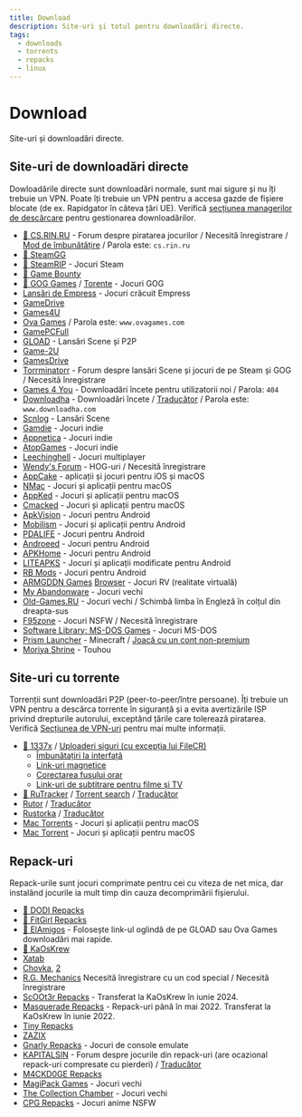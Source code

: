 ```yaml
---
title: Download
description: Site-uri și totul pentru downloadări directe.
tags:
  - downloads
  - torrents
  - repacks
  - linux
---
```


# Download

Site-uri și downloadări directe.

## Site-uri de downloadări directe

Dowloadările directe sunt downloadări normale, sunt mai sigure
și nu îți trebuie un VPN. Poate îți trebuie un VPN pentru a accesa gazde de fișiere blocate (de ex.
Rapidgator în câteva țări UE). Verifică
[secțiunea managerilor de descărcare](/software#manageri-de-downloadări) pentru gestionarea downloadărilor.

- [🌟 CS.RIN.RU](https://cs.rin.ru/forum) - Forum despre piratarea jocurilor / Necesită
  înregistrare /
  [Mod de îmbunătățire](https://github.com/SubZeroPL/cs-rin-ru-enhanced-mod) /
  Parola este: `cs.rin.ru`
- [🌟 SteamGG](https://steamgg.net)
- [🌟 SteamRIP](https://steamrip.com) - Jocuri Steam
- [🌟 Game Bounty](https://gamebounty.world)
- [🌟 GOG Games](https://gog-games.to) / [Torente](https://freegogpcgames.com) - Jocuri GOG
- [Lansări de Empress](https://telegra.ph/Empress-Biography-07-15) - Jocuri crăcuit Empress
- [GameDrive](https://gamedrive.org)
- [Games4U](https://games4u.org)
- [Ova Games](https://www.ovagames.com) / Parola este: `www.ovagames.com`
- [GamePCFull](https://gamepcfull.com)
- [GLOAD](https://gload.to/pc) - Lansări Scene și P2P
- [Game-2U](https://game-2u.com/Category/game/pc)
- [GamesDrive](https://gamesdrive.net)
- [Torrminatorr](https://forum.torrminatorr.com) - Forum despre lansări Scene
  și jocuri de pe Steam și GOG / Necesită înregistrare
- [Games 4 You](https://g4u.to) - Downloadări încete pentru utilizatorii noi / Parola:
  `404`
- [Downloadha](https://www.downloadha.com/category/%D8%A8%D8%A7%D8%B2%DB%8C-%DA%A9%D8%A7%D9%85%D9%BE%DB%8C%D9%88%D8%AA%D8%B1-pc-computer-game) -
  Downloadări încete / [Traducător](/useful#translator) / Parola este:
  `www.downloadha.com`
- [Scnlog](https://scnlog.me/games) - Lansări Scene
- [Gamdie](https://gamdie.com) - Jocuri indie
- [Appnetica](https://appnetica.com) - Jocuri indie
- [AtopGames](https://atopgames.com) - Jocuri indie
- [Leechinghell](http://www.leechinghell.pw) - Jocuri multiplayer	
- [Wendy's Forum](https://wendysforum.net/index.php) - HOG-uri / Necesită
  înregistrare
- [AppCake](https://iphonecake.com/index.php?device=0&p=1&c=8) - aplicații și jocuri
  pentru iOS și macOS
- [NMac](https://nmac.to/category/games) - Jocuri și aplicații pentru macOS
- [AppKed](https://www.macbed.com/games) - Jocuri și aplicații pentru macOS
- [Cmacked](https://cmacked.com) - Jocuri și aplicații pentru macOS
- [ApkVision](https://apkvision.org) - Jocuri pentru Android
- [Mobilism](https://forum.mobilism.me) - Jocuri și aplicații pentru Android
- [PDALIFE](https://pdalife.com) - Jocuri pentru Android
- [Androeed](https://androeed.store) - Jocuri pentru Android
- [APKHome](https://apkhome.io) - Jocuri pentru Android
- [LITEAPKS](https://liteapks.com) - Jocuri și aplicații modificate pentru Android
- [RB Mods](https://www.rockmods.net) - Jocuri pentru Android
- [ARMGDDN Games](https://t.me/ARMGDDNGames) [Browser](https://cs.rin.ru/forum/viewtopic.php?f=14&t=140593) - Jocuri RV (realitate virtuală)
- [My Abandonware](https://www.myabandonware.com) - Jocuri vechi
- [Old-Games.RU](https://www.old-games.ru/catalog/) - Jocuri vechi / Schimbă limba în
  Engleză în colțul din dreapta-sus
- [F95zone](https://f95zone.to) - Jocuri NSFW / Necesită înregistrare
- [Software Library: MS-DOS Games](https://archive.org/details/softwarelibrary_msdos_games?and[]=mediatype%3A%22software%22) -
  Jocuri MS-DOS
- [Prism Launcher](https://prismlauncher.org) - Minecraft /
  [Joacă cu un cont non-premium](https://github.com/antunnitraj/Prism-Launcher-PolyMC-Offline-Bypass)
- [Moriya Shrine](https://moriyashrine.org) - Touhou

## Site-uri cu torrente

Torrenții sunt downloadări P2P (peer-to-peer/între persoane). Îți trebuie un VPN
pentru a descărca torrente în siguranță și a evita avertizările ISP privind drepturile autorului, 
exceptând țările care tolerează piratarea. Verifică [Secțiunea de VPN-uri](/software#vpn-uri) pentru mai multe informații.

- [🌟 1337x](https://1337x.to/sub/10/0/) /
  [Uploaderi siguri (cu excepția lui FileCR)](https://www.reddit.com/r/Piracy/comments/nudfgn/me_after_reading_the_megathread/h0yr0q6/?context=3)
  - [Îmbunătațiri la interfață](https://greasyfork.org/scripts/33379-1337x-torrent-page-improvements)
  - [Link-uri magnetice](https://greasyfork.org/scripts/420754-1337x-torrent-and-magnet-links)
  - [Corectarea fusului orar](https://greasyfork.org/scripts/421635-1337x-convert-torrent-timestamps-to-relative-format)
  - [Link-uri de subtitrare pentru filme și TV](https://greasyfork.org/scripts/29467-1337x-subtitle-download-links-to-tv-and-movie-torrents)
- [🌟 RuTracker](https://rutracker.org/forum/index.php?c=19) / [Torrent search](https://addons.mozilla.org/firefox/addon/rutracker_torrent_search)
  / [Traducător](/useful#translator)
- [Rutor](http://rutor.info/games) / [Traducător](/useful#translator)
- [Rustorka](https://rustorka.com/forum/index.php?c=6) /
  [Traducător](/useful#translator)
- [Mac Torrents](https://www.torrentmac.net/category/games) - Jocuri și aplicații pentru macOS
- [Mac Torrent](https://www.mactorrents.is/macos-games) - Jocuri și aplicații pentru macOS

## Repack-uri

Repack-urile sunt jocuri comprimate pentru cei cu viteza de net mica, dar instalând jocurile
ia mult timp din cauza decomprimării fișierului.

- [🌟 DODI Repacks](https://dodi-repacks.site)
- [🌟 FitGirl Repacks](https://fitgirl-repacks.site)
- [🌟 ElAmigos](https://elamigos.site) - Folosește link-ul oglindă de pe GLOAD sau Ova Games
  downloadări mai rapide.
- [🌟 KaOsKrew](https://kaoskrew.org/viewforum.php?f=13&sid=c2dac73979171b67f4c8b70c9c4c72fb)
- [Xatab](https://byxatab.org)
- [Chovka](http://rutor.info/browse/0/8/1642915/0), [2](https://repack.info)
- [R.G. Mechanics](https://tapochek.net/viewforum.php?f=808) Necesită înregistrare cu un cod special / Necesită înregistrare
- [ScOOt3r Repacks](https://game-repack.site/scooter) - Transferat la KaOsKrew în iunie 2024.
- [Masquerade Repacks](https://web.archive.org/web/20220616203326/https://masquerade.site) -
  Repack-uri până în mai 2022. Transferat la KaOsKrew în iunie 2022.
- [Tiny Repacks](https://www.tiny-repacks.win)
- [ZAZIX](https://1337x.to/user/ZAZIX/)
- [Gnarly Repacks](https://rentry.org/gnarly_repacks) - Jocuri de console emulate 
- [KAPITALSIN](https://kapitalsin.com/forum) - Forum despre jocurile din repack-uri (are ocazional
  repack-uri compresate cu pierderi) / [Traducător](/useful#translator)
- [M4CKD0GE Repacks](https://m4ckd0ge-repacks.site)
- [MagiPack Games](https://www.magipack.games) - Jocuri vechi
- [The Collection Chamber](https://collectionchamber.blogspot.com) - Jocuri vechi
- [CPG Repacks](https://cpgrepacks.site) - Jocuri anime NSFW
